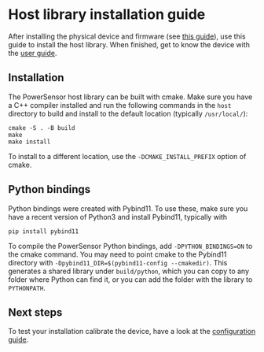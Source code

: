 # Host library installation guide
After installing the physical device and firmware (see [this guide](INSTALLATION_DEVICE.md)), use this guide to install the host library. When finished, get to know the device with the [user guide](USERGUIDE.md).

## Installation
The PowerSensor host library can be built with cmake. Make sure you have a C++ compiler installed and run the following commands in the `host` directory to build and install to the default location (typically `/usr/local/`):

    cmake -S . -B build
    make
    make install

To install to a different location, use the `-DCMAKE_INSTALL_PREFIX` option of cmake.

## Python bindings
Python bindings were created with Pybind11. To use these, make sure you have a recent version of Python3 and install Pybind11, typically with

    pip install pybind11

To compile the PowerSensor Python bindings, add `-DPYTHON_BINDINGS=ON` to the cmake command. You may need to point cmake to the Pybind11 directory with `-Dpybind11_DIR=$(pybind11-config --cmakedir)`. This generates a shared library under `build/python`, which you can copy to any folder where Python can find it, or you can add the folder with the library to `PYTHONPATH`.

## Next steps
To test your installation calibrate the device, have a look at the [configuration guide](CONFIGURATION.md).
